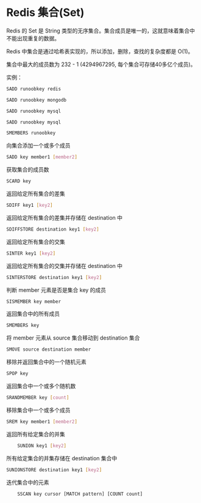 # Redis 集合(Set)

Redis 的 Set 是 String 类型的无序集合。集合成员是唯一的，这就意味着集合中不能出现重复的数据。

Redis 中集合是通过哈希表实现的，所以添加，删除，查找的复杂度都是 O(1)。

集合中最大的成员数为 232 - 1 (4294967295, 每个集合可存储40多亿个成员)。 

实例：
```bash
SADD runoobkey redis

SADD runoobkey mongodb

SADD runoobkey mysql

SADD runoobkey mysql

SMEMBERS runoobkey
```

向集合添加一个或多个成员
```bash
SADD key member1 [member2]
```
获取集合的成员数
```bash
SCARD key
```
返回给定所有集合的差集
```bash
SDIFF key1 [key2]
```
返回给定所有集合的差集并存储在 destination 中
```bash
SDIFFSTORE destination key1 [key2]
```
返回给定所有集合的交集
```bash
SINTER key1 [key2]
```
返回给定所有集合的交集并存储在 destination 中
```bash
SINTERSTORE destination key1 [key2]
```
判断 member 元素是否是集合 key 的成员
```bash
SISMEMBER key member
```
返回集合中的所有成员
```bash
SMEMBERS key
```
将 member 元素从 source 集合移动到 destination 集合
```bash
SMOVE source destination member
```
移除并返回集合中的一个随机元素
```bash
SPOP key
```
返回集合中一个或多个随机数
```bash
SRANDMEMBER key [count]
```
移除集合中一个或多个成员
```bash
SREM key member1 [member2]
```
返回所有给定集合的并集
```bash
	SUNION key1 [key2]
```
所有给定集合的并集存储在 destination 集合中
```bash
SUNIONSTORE destination key1 [key2]
```
迭代集合中的元素
```bash
	SSCAN key cursor [MATCH pattern] [COUNT count]
```













